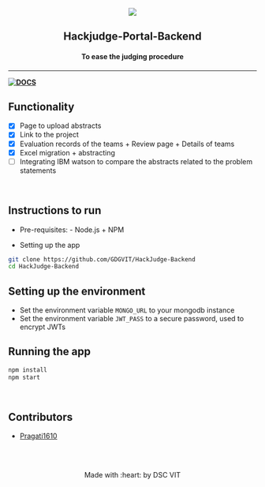 <p align="center">
	<img src="https://user-images.githubusercontent.com/30529572/72455010-fb38d400-37e7-11ea-9c1e-8cdeb5f5906e.png" />
	<h2 align="center"> Hackjudge-Portal-Backend </h2>
	<h4 align="center"> To ease the judging procedure <h4>
</p>

---

[![DOCS](https://img.shields.io/badge/Documentation-see%20docs-green?style=flat-square&logo=appveyor)](https://documenter.getpostman.com/view/10709921/SzS2w82X?version=latest)

## Functionality

- [x] Page to upload abstracts
- [x] Link to the project
- [x] Evaluation records of the teams + Review page + Details of teams
- [x] Excel migration + abstracting
- [ ] Integrating IBM watson to compare the abstracts related to the problem statements

<br>

## Instructions to run

- Pre-requisites: - Node.js + NPM

- Setting up the app

```bash
git clone https://github.com/GDGVIT/HackJudge-Backend
cd HackJudge-Backend
```

## Setting up the environment 
- Set the environment variable `MONGO_URL` to your mongodb instance 
- Set the environment variable `JWT_PASS` to a secure password, used to encrypt JWTs

## Running the app

```bash
npm install
npm start
```

<br>

## Contributors

- [Pragati1610](https://github.com/Pragati1610/HackJudge-Backend)

<br>
<br>

<p align="center">
	Made with :heart: by DSC VIT
</p>
